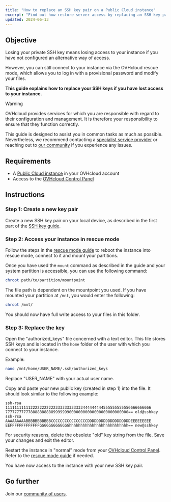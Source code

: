 ```yaml
---
title: "How to replace an SSH key pair on a Public Cloud instance"
excerpt: "Find out how restore server access by replacing an SSH key pair with a new one in case your private key is lost"
updated: 2024-06-13
---
```


## Objective

Losing your private SSH key means losing access to your instance if you have not configured an alternative way of access.

However, you can still connect to your instance via the OVHcloud rescue mode, which allows you to log in with a provisional password and modify your files.

**This guide explains how to replace your SSH keys if you have lost access to your instance.**

> [!warning]
> OVHcloud provides services for which you are responsible with regard to their configuration and management. It is therefore your responsibility to ensure that they function correctly.
>
> This guide is designed to assist you in common tasks as much as possible. Nevertheless, we recommend contacting a [specialist service provider](/links/partner) or reaching out to [our community](/links/community) if you experience any issues.
>

## Requirements

- A [Public Cloud instance](/links/public-cloud/public-cloud) in your OVHcloud account
- Access to the [OVHcloud Control Panel](/links/manager)

## Instructions

### Step 1: Create a new key pair

Create a new SSH key pair on your local device, as described in the first part of the [SSH key guide](/pages/bare_metal_cloud/dedicated_servers/creating-ssh-keys-dedicated).

### Step 2: Access your instance in rescue mode

Follow the steps in the [rescue mode guide](/pages/public_cloud/compute/put_an_instance_in_rescue_mode) to reboot the instance into rescue mode, connect to it and mount your partitions.

Once you have used the `mount` command as described in the guide and your system partition is accessible, you can use the following command:

```bash
chroot path/to/partition/mountpoint
```

The file path is dependent on the mountpoint you used. If you have mounted your partition at `/mnt`, you would enter the following:

```bash
chroot /mnt/
```

You should now have full write access to your files in this folder.

### Step 3: Replace the key

Open the "authorized_keys" file concerned with a text editor. This file stores SSH keys and is located in the `home` folder of the user with which you connect to your instance.

Example:

```bash
nano /mnt/home/USER_NAME/.ssh/authorized_keys
```

Replace "USER_NAME" with your actual user name.

Copy and paste your new public key (created in step 1) into the file. It should look similar to the following example:

```console
ssh-rsa 1111111111122222222222333333333333444444444555555555556666666666
777777777778888888888999999900000000000000000000000000== old@sshkey
ssh-rsa AAAAAAAAABBBBBBBBBBBCCCCCCCCCCCCCCCCDDDDDDDDDDDDDDDDDDDEEEEEEEEE
EEFFFFFFFFFFFFFGGGGGGGGGGGGGhhhhhhhhhhhhhhhhhhhhhhhhhh== new@sshkey
```

For security reasons, delete the obsolete "old" key string from the file. Save your changes and exit the editor.

Restart the instance in "normal" mode from your [OVHcloud Control Panel](/links/manager). Refer to the [rescue mode guide](/pages/public_cloud/compute/put_an_instance_in_rescue_mode) if needed.

You have now access to the instance with your new SSH key pair.


## Go further

Join our [community of users](/links/community).